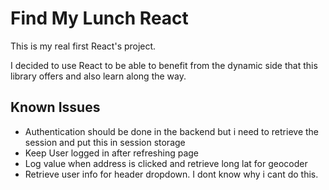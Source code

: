 # Find My Lunch React 

This is my real first React's project.

I decided to use React to be able to benefit from the dynamic side that this library offers and also learn along the way.


## Known Issues
 - Authentication should be done in the backend but i need to retrieve the session and put this in session storage
 - Keep User logged in after refreshing page
 - Log value when address is clicked and retrieve long lat for geocoder
 - Retrieve user info for header dropdown. I dont know why i cant do this.

